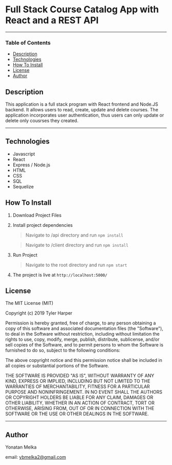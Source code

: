 # Full Stack Course Catalog App with React and a REST API

---

### Table of Contents

- [Description](#Description)
- [Technologies](#Technologies)
- [How To Install](#How-To-Install)
- [License](#License)
- [Author](#Author)

## Description

This application is a full stack program with React frontend and Node.JS backend. It allows users to read, create, update and delete courses. The application incorporates user authentication, thus users can only update or delete only cousrses they created.

---

## Technologies

- Javascript
- React
- Express / Node.js
- HTML
- CSS
- SQL
- Sequelize

## How To Install

1. Download Project Files

2. Install project dependencies
    > Navigate to /api directory and run `npm install`
    
    > Navigate to /client directory and run `npm install`
  
3. Run Project
    > Navigate to the root directory and run `npm start`

4. The project is live at `http://localhost:5000/` 

## License

The MIT License (MIT)

Copyright (c) 2019 Tyler Harper

Permission is hereby granted, free of charge, to any person obtaining a copy of this software and associated documentation files (the "Software"), to deal in the Software without restriction, including without limitation the rights to use, copy, modify, merge, publish, distribute, sublicense, and/or sell copies of the Software, and to permit persons to whom the Software is furnished to do so, subject to the following conditions:

The above copyright notice and this permission notice shall be included in all copies or substantial portions of the Software.

THE SOFTWARE IS PROVIDED "AS IS", WITHOUT WARRANTY OF ANY KIND, EXPRESS OR IMPLIED, INCLUDING BUT NOT LIMITED TO THE WARRANTIES OF MERCHANTABILITY, FITNESS FOR A PARTICULAR PURPOSE AND NONINFRINGEMENT. IN NO EVENT SHALL THE AUTHORS OR COPYRIGHT HOLDERS BE LIABLE FOR ANY CLAIM, DAMAGES OR OTHER LIABILITY, WHETHER IN AN ACTION OF CONTRACT, TORT OR OTHERWISE, ARISING FROM, OUT OF OR IN CONNECTION WITH THE SOFTWARE OR THE USE OR OTHER DEALINGS IN THE SOFTWARE.

---

## Author

Yonatan Melka

email: [ybmelka2@gmail.com](mailto:ybmelka2@gmail.com)
